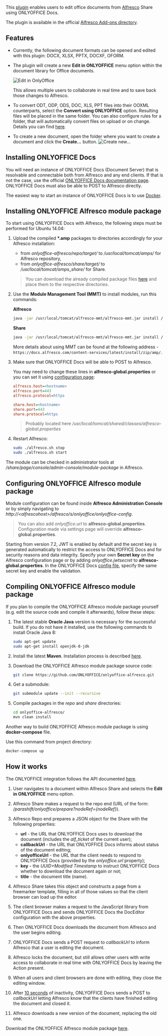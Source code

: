 This [plugin](https://github.com/ONLYOFFICE/onlyoffice-alfresco) enables users to edit office documents from [Alfresco](https://www.alfresco.com/) Share using ONLYOFFICE Docs.

The plugin is available in the official [Alfresco Add-ons directory](https://community.alfresco.com/docs/DOC-7918-onlyoffice-connector-for-alfresco).

## Features

- Currently, the following document formats can be opened and edited with this plugin: DOCX, XLSX, PPTX, DOCXF, OFORM.

- The plugin will create a new **Edit in ONLYOFFICE** menu option within the document library for Office documents.

  ![Edit in OnlyOffice](/assets/images/editor/alfresco.png)

  This allows multiple users to collaborate in real time and to save back those changes to Alfresco.

- To convert ODT, ODP, ODS, DOC, XLS, PPT files into their OOXML counterparts, select the **Convert using ONLYOFFICE** option. Resulting files will be placed in the same folder. You can also configure rules for a folder, that will automatically convert files on upload or on change. Details you can find [here](https://docs.alfresco.com/content-services/latest/using/content/rules/).

- To create a new document, open the folder where you want to create a document and click the **Create...** button. ![Create new...](/assets/images/editor/alfresco-create.png)

## Installing ONLYOFFICE Docs

You will need an instance of ONLYOFFICE Docs (Document Server) that is resolvable and connectable both from Alfresco and any end clients. If that is not the case, use the official [ONLYOFFICE Docs documentation page](https://helpcenter.onlyoffice.com/server/linux/document/linux-installation.aspx). ONLYOFFICE Docs must also be able to POST to Alfresco directly.

The easiest way to start an instance of ONLYOFFICE Docs is to use [Docker](https://github.com/ONLYOFFICE/Docker-DocumentServer).

## Installing ONLYOFFICE Alfresco module package

To start using ONLYOFFICE Docs with Alfresco, the following steps must be performed for Ubuntu 14.04:

1. Upload the compiled **\*.amp** packages to directories accordingly for your Alfresco installation:

   - from *onlyoffice-alfresco/repo/target/* to */usr/local/tomcat/amps/* for Alfresco repository,
   - from *onlyoffice-alfresco/share/target/* to */usr/local/tomcat/amps\_share/* for Share.
   > You can download the already compiled package files [here](https://github.com/onlyoffice/onlyoffice-alfresco/releases) and place them to the respective directories.

2. Use the **Module Management Tool (MMT)** to install modules, run this commands:

   **Alfresco**

   ``` sh
   java -jar /usr/local/tomcat/alfresco-mmt/alfresco-mmt.jar install /usr/local/tomcat/amps/onlyoffice-integration-repo.amp /usr/local/tomcat/webapps/alfresco
   ```

   **Share**

   ``` sh
   java -jar /usr/local/tomcat/alfresco-mmt/alfresco-mmt.jar install /usr/local/tomcat/amps_share/onlyoffice-integration-share.amp /usr/local/tomcat/webapps/share
   ```

   More details about using MMT can be found at the following address - `https://docs.alfresco.com/content-services/latest/install/zip/amp/`.

3. Make sure that ONLYOFFICE Docs will be able to POST to Alfresco.

   You may need to change these lines in **alfresco-global.properties** or you can set it using [configuration page](#configuring-onlyoffice-alfresco-module-package):

   ``` ini
   alfresco.host=<hostname>
   alfresco.port=443
   alfresco.protocol=https
   
   share.host=<hostname>
   share.port=443
   share.protocol=https
   ```

   > Probably located here */usr/local/tomcat/shared/classes/alfresco-global.properties*

4. Restart Alfresco:

   ``` sh
   sudo ./alfresco.sh stop
   sudo ./alfresco.sh start
   ```

The module can be checked in administrator tools at */share/page/console/admin-console/module-package* in Alfresco.

## Configuring ONLYOFFICE Alfresco module package

Module configuration can be found inside **Alfresco Administration Console** or by simply navigating to *http\://\<alfrescohost>/alfresco/s/onlyoffice/onlyoffice-config*.

> You can also add *onlyoffice.url* to **alfresco-global.properties**. Configuration made via settings page will override **alfresco-global.properties**.

Starting from version 7.2, JWT is enabled by default and the secret key is generated automatically to restrict the access to ONLYOFFICE Docs and for security reasons and data integrity. Specify your own **Secret key** on the Alfresco configuration page or by adding *onlyoffice.jwtsecret* to **alfresco-global.properties**. In the ONLYOFFICE Docs [config file](../../Additional%20API/Signature/Signature.md), specify the same secret key and enable the validation.

## Compiling ONLYOFFICE Alfresco module package

If you plan to compile the ONLYOFFICE Alfresco module package yourself (e.g. edit the source code and compile it afterwards), follow these steps:

1. The latest stable **Oracle Java** version is necessary for the successful build. If you do not have it installed, use the following commands to install Oracle Java 8:

   ``` sh
   sudo apt-get update
   sudo apt-get install openjdk-8-jdk
   ```

2. Install the latest **Maven**. Installation process is described [here](https://maven.apache.org/install.html).

3. Download the ONLYOFFICE Alfresco module package source code:

   ``` sh
   git clone https://github.com/ONLYOFFICE/onlyoffice-alfresco.git
   ```

4. Get a submodule:

   ``` sh
   git submodule update --init --recursive
   ```

5. Compile packages in the *repo* and *share* directories:

   ``` sh
   cd onlyoffice-alfresco/
   mvn clean install
   ```

Another way to build ONLYOFFICE Alfresco module package is using **docker-compose** file.

Use this command from project directory:

``` sh
docker-compose up
```

## How it works

The ONLYOFFICE integration follows the API documented [here](../Basic%20concepts.md).

1. User navigates to a document within Alfresco Share and selects the **Edit in ONLYOFFICE** menu option.

2. Alfresco Share makes a request to the repo end (URL of the form: */parashift/onlyoffice/prepare?nodeRef=\{nodeRef\}*).

3. Alfresco Repo end prepares a JSON object for the Share with the following properties:

   - **url** - the URL that ONLYOFFICE Docs uses to download the document (includes the *alf\_ticket* of the current user);
   - **callbackUrl** - the URL that ONLYOFFICE Docs informs about status of the document editing;
   - **onlyofficeUrl** - the URL that the client needs to respond to ONLYOFFICE Docs (provided by the *onlyoffice.url* property);
   - **key** - the *UUID+Modified Timestamp* to instruct ONLYOFFICE Docs whether to download the document again or not;
   - **title** - the document title (name).

4. Alfresco Share takes this object and constructs a page from a freemarker template, filling in all of those values so that the client browser can load up the editor.

5. The client browser makes a request to the JavaScript library from ONLYOFFICE Docs and sends ONLYOFFICE Docs the DocEditor configuration with the above properties.

6. Then ONLYOFFICE Docs downloads the document from Alfresco and the user begins editing.

7. ONLYOFFICE Docs sends a POST request to *callbackUrl* to inform Alfresco that a user is editing the document.

8. Alfresco locks the document, but still allows other users with write access to collaborate in real time with ONLYOFFICE Docs by leaving the Action present.

9. When all users and client browsers are done with editing, they close the editing window.

10. After [10 seconds](../How%20It%20Works/Saving%20file.md#save-delay) of inactivity, ONLYOFFICE Docs sends a POST to *callbackUrl* letting Alfresco know that the clients have finished editing the document and closed it.

11. Alfresco downloads a new version of the document, replacing the old one.

Download the ONLYOFFICE Alfresco module package [here](https://github.com/ONLYOFFICE/onlyoffice-alfresco).
